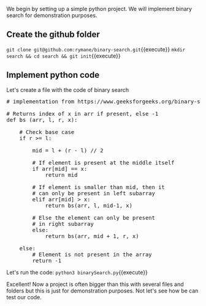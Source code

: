 We begin by setting up a simple python project. 
We will implement binary search for demonstration purposes. 

## Create the github folder
`git clone git@github.com:rymane/binary-search.git`{{execute}}
`mkdir search && cd search && git init`{{execute}}

## Implement python code
Let's create a file with the code of binary search

<pre class="file" data-filename="search/binarySearch.py" data-target="replace">
# implementation from https://www.geeksforgeeks.org/binary-search/

# Returns index of x in arr if present, else -1
def bs (arr, l, r, x):

	# Check base case
	if r >= l:

		mid = l + (r - l) // 2

		# If element is present at the middle itself
		if arr[mid] == x:
			return mid
		
		# If element is smaller than mid, then it
		# can only be present in left subarray
		elif arr[mid] > x:
			return bs(arr, l, mid-1, x)

		# Else the element can only be present
		# in right subarray
		else:
			return bs(arr, mid + 1, r, x)

	else:
		# Element is not present in the array
		return -1
</pre>

Let's run the code:
`python3 binarySearch.py`{{execute}}

Excellent! Now a project is often bigger than this with several files and folders but this is just for demonstration purposes.
Not let's see how be can test our code. 



